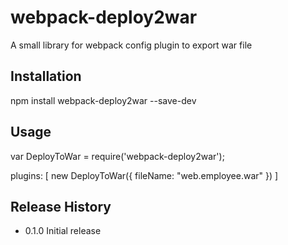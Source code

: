 webpack-deploy2war
=========

A small library for webpack config plugin to export war file

## Installation

  npm install webpack-deploy2war --save-dev

## Usage

  var DeployToWar = require('webpack-deploy2war');

  plugins: [
    new DeployToWar({
      fileName: "web.employee.war"
    })
  ]

## Release History

* 0.1.0 Initial release
